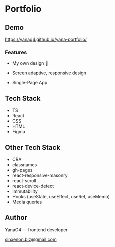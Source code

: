 # Portfolio

## Demo

https://yanag4.github.io/yana-portfolio/

### Features

- My own design 🐹

- Screen adaptive, responsive design

- Single-Page App

## Tech Stack

- TS
- React
- CSS
- HTML
- Figma

## Other Tech Stack

- CRA
- classnames
- gh-pages
- react-responsive-masonry
- react-scroll
- react-device-detect
- Immutability
- Hooks (useState, useEffect, useRef, useMemo)
- Media queries

## Author

YanaG4 — frontend developer

sinxenon.biz@gmail.com
